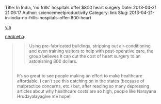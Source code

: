Title: In India, 'no frills' hospitals offer $800 heart surgery
Date: 2013-04-21 21:06:17
Author: sciencemeetproductivity
Category: link
Slug: 2013-04-21-in-india-no-frills-hospitals-offer-800-heart

[via](http://www.globalpost.com/dispatch/news/afp/130421/india-no-frills-hospitals-offer-800-heart-surgery#1)

<p><a href="http://nerdneha.tumblr.com/post/48584179572/in-india-no-frills-hospitals-offer-800-heart" class="tumblr_blog">nerdneha</a>:</p>

<blockquote><blockquote class="link_og_blockquote">
<div>Using pre-fabricated buildings, stripping out air-conditioning and even training visitors to help with post-operative care, the group believes it can cut the cost of heart surgery to an astonishing 800 dollars.</div>
</blockquote>
<p><br />It&#8217;s so great to see people making an effort to make healthcare affordable. I can&#8217;t see this catching on in the states (because of malpractice concerns, etc.) but, after reading so many depressing articles about why healthcare costs are so high, people like Narayana Hrudayalayagive me hope!</p></blockquote>
